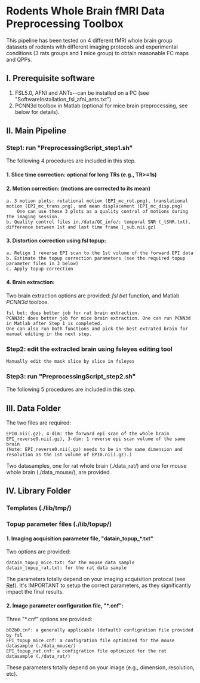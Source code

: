# Rodents Whole Brain fMRI Data Preprocessing Toolbox
This pipeline has been tested on 4 different fMRI whole brain group datasets of rodents with different imaging protocols and experimental conditions (3 rats groups and 1 mice group) to obtain reasonable FC maps and QPPs.

## I. Prerequisite software
1. FSL5.0, AFNI and ANTs--can be installed on a PC (see "SoftwareInstallation_fsl_afni_ants.txt")
2. PCNN3d toolbox in Matlab (optional for mice brain preprocessing, see below for details). 

## II. Main Pipeline
### Step1: run "PreprocessingScript_step1.sh"
The following 4 procedures are included in this step.
#### 1. Slice time correction: optional for long TRs (e.g., TR>=1s)
#### 2. Motion correction: (motions are corrected to its mean)
    a. 3 motion plots: rotational motion (EPI_mc_rot.png), translational motion (EPI_mc_trans.png), and mean displacement (EPI_mc_disp.png)
        One can use these 3 plots as a quality control of motions during the imaging session.
    b. Quality control files in./data/QC_info/: temporal SNR (_tSNR.txt), difference between 1st and last time frame (_sub.nii.gz)        
#### 3. Distortion correction using fsl topup: 
    a. Relign 1 reverse EPI scan to the 1st volume of the forward EPI data 
    b. Estimate the topup correction parameters (see the required topup parameter files in 3 below) 
    c. Apply topup correction
#### 4. Brain extraction: 
Two brain extraction options are provided: *fsl bet* function, and Matlab *PCNN3d* toolbox. 

    fsl bet: does better job for rat brain extraction.
    PCNN3d: does better job for mice brain extraction. One can run PCNN3d in Matlab after Step 1 is completed. 
    One can also run both functions and pick the best extrated brain for manual editing in the next step.
    
### Step2: edit the extracted brain using fsleyes editing tool
    Manually edit the mask slice by slice in fsleyes
### Step3: run "PreprocessingScript_step2.sh"
The following 5 procedures are included in this step.

## III. Data Folder 
The two files are required:

    EPI0.nii(.gz), 4-dim: the forward epi scan of the whole brain
    EPI_reverse0.nii(.gz), 3-dim: 1 reverse epi scan volume of the same brain
    (Note: EPI_reverse0.nii(.gz) needs to be in the same dimension and resolution as the 1st volume of EPI0.nii(.gz).)
Two datasamples, one for rat whole brain (./data_rat/) and one for mouse whole brain (./data_mouse/), are provided.     

## IV. Library Folder 
### Templates (./lib/tmp/)
### Topup parameter files (./lib/topup/)
#### 1. Imaging acquisition parameter file, "datain_topup_\*.txt"
Two options are provided: 

    datain_topup_mice.txt: for the mouse data sample
    datain_topup_rat.txt: for the rat data sample
The parameters totally depend on your imaging acquisition protocal (see [Ref](https://fsl.fmrib.ox.ac.uk/fsl/fslwiki/topup/TopupUsersGuide#A--datain)). It's IMPORTANT to setup the correct parameters, as they significantly impact the final results. 
#### 2. Image parameter configuration file, "\*.cnf": 
Three "\*.cnf" options are provided:

    b02b0.cnf: a generally applicable (default) configration file provided by fsl 
    EPI_topup_mice.cnf: a configration file optimized for the mouse datasample (./data_mouse/)
    EPI_topup_rat.cnf: a configration file optimized for the rat datasample (./data_rat/)
These parameters totally depend on your image (e.g., dimension, resolution, etc). 
  




